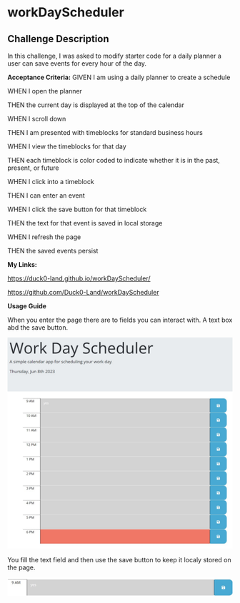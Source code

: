 #  workDayScheduler

##  Challenge Description

In this challenge, I was asked to modify starter code for a daily planner a user can save events for every hour of the day.

**Acceptance Criteria:**
GIVEN I am using a daily planner to create a schedule

WHEN I open the planner

THEN the current day is displayed at the top of the calendar

WHEN I scroll down

THEN I am presented with timeblocks for standard business hours

WHEN I view the timeblocks for that day

THEN each timeblock is color coded to indicate whether it is in the past, present, or future

WHEN I click into a timeblock

THEN I can enter an event

WHEN I click the save button for that timeblock

THEN the text for that event is saved in local storage

WHEN I refresh the page

THEN the saved events persist

**My Links:**

https://duck0-land.github.io/workDayScheduler/

https://github.com/Duck0-Land/workDayScheduler

**Usage Guide**

When you enter the page there are to fields you can interact with. A text box abd the save button.

![](./assets/images/dailyPlanner1.jpg)

You fill the text field and then use the save button to keep it localy stored on the page.

![](./assets/images/dailyPlanner2.jpg)

